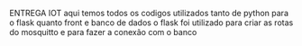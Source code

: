 ENTREGA IOT
aqui temos todos os codigos utilizados tanto de python para o flask quanto front e banco de dados 
o flask foi utilizado para criar as rotas do mosquitto e para fazer a conexão com o banco 
